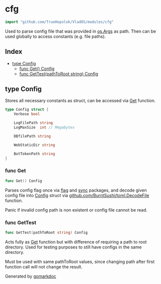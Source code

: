 <!-- Code generated by gomarkdoc. DO NOT EDIT -->

# cfg

```go
import "github.com/TrueHopolok/VladOS/modules/cfg"
```

Used to parse config file that was provided in [os.Args](<https://pkg.go.dev/os/#Args>) as path. Then can be used globally to access constants \(e.g. file paths\).

## Index

- [type Config](<#Config>)
  - [func Get\(\) Config](<#Get>)
  - [func GetTest\(pathToRoot string\) Config](<#GetTest>)


<a name="Config"></a>
## type Config

Stores all necessary constants as struct, can be accessed via [Get](<#Get>) function.

```go
type Config struct {
    Verbose bool

    LogFilePath string
    LogMaxSize  int // Megabytes

    DBfilePath string

    WebStaticDir string

    BotTokenPath string
}
```

<a name="Get"></a>
### func Get

```go
func Get() Config
```

Parses config flag once via [flag](<https://pkg.go.dev/flag/>) and [sync](<https://pkg.go.dev/sync/>) packages, and decode given config file into [Config](<#Config>) struct via [github.com/BurntSushi/toml.DecodeFile](<https://pkg.go.dev/github.com/BurntSushi/toml/#DecodeFile>) function.

Panic if invalid config path is non existent or config file cannot be read.

<a name="GetTest"></a>
### func GetTest

```go
func GetTest(pathToRoot string) Config
```

Acts fully as [Get](<#Get>) function but with difference of requiring a path to root directory. Used for testing purposes to still have configs in the same directory.

Must be used with same pathToRoot values, since changing path after first function call will not change the result.

Generated by [gomarkdoc](<https://github.com/princjef/gomarkdoc>)
